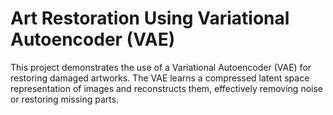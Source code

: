 # Art Restoration Using Variational Autoencoder (VAE)

This project demonstrates the use of a Variational Autoencoder (VAE) for restoring damaged artworks. The VAE learns a compressed latent space representation of images and reconstructs them, effectively removing noise or restoring missing parts.